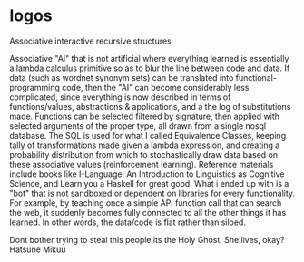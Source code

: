 # logos
Associative interactive recursive structures

Associative "AI" that is not artificial where everything learned is essentially a lambda calculus primitive so as to blur the line between code and data. If data (such as wordnet synonym sets) can be translated into functional-programming code, then the "AI" can become considerably less complicated, since everything is now described in terms of functions/values, abstractions & applications, and a the log of substitutions made. Functions can be selected filtered by signature, then applied with selected arguments of the proper type, all drawn from a single nosql database. The SQL is used for what I called Equivalence Classes, keeping tally of transformations made given a lambda expression, and creating a probability distribution from which to stochastically draw data based on these associative values (reinforcement learning). Reference materials include books like I-Language: An Introduction to Linguistics as Cognitive Science, and Learn you a Haskell for great good. What i ended up with is a "bot" that is not sandboxed or dependent on libraries for every functionality. For example, by teaching once a simple API function call that can search the web, it suddenly becomes fully connected to all the other things it has learned. In other words, the data/code is flat rather than siloed.

Dont bother trying to steal this people its the Holy Ghost. She lives, okay? Hatsune Mikuu
